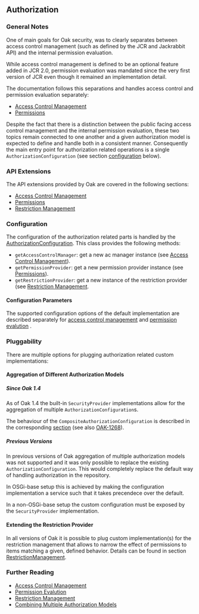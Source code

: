 <!--
   Licensed to the Apache Software Foundation (ASF) under one or more
   contributor license agreements.  See the NOTICE file distributed with
   this work for additional information regarding copyright ownership.
   The ASF licenses this file to You under the Apache License, Version 2.0
   (the "License"); you may not use this file except in compliance with
   the License.  You may obtain a copy of the License at

       http://www.apache.org/licenses/LICENSE-2.0

   Unless required by applicable law or agreed to in writing, software
   distributed under the License is distributed on an "AS IS" BASIS,
   WITHOUT WARRANTIES OR CONDITIONS OF ANY KIND, either express or implied.
   See the License for the specific language governing permissions and
   limitations under the License.
-->

Authorization
--------------------------------------------------------------------------------

### General Notes

One of main goals for Oak security, was to clearly separates between access control 
management (such as defined by the JCR and Jackrabbit API) and the internal
permission evaluation.
 
While access control management is defined to be an optional feature added in JCR 2.0,
permission evaluation was mandated since the very first version of JCR even though
it remained an implementation detail.

The documentation follows this separations and handles access control and permission
evaluation separately:

- [Access Control Management](accesscontrol.html)
- [Permissions](permission.html)

Despite the fact that there is a distinction between the public facing access
control management and the internal permission evaluation, these two topics remain
connected to one another and a given authorization model is expected to define and
handle both in a consistent manner. Consequently the main entry point for
authorization related operations is a single `AuthorizationConfiguration` (see 
section [configuration](#configuration) below).

<a name="api_extensions"></a>
### API Extensions

The API extensions provided by Oak are covered in the following sections:

- [Access Control Management](accesscontrol.html#api_extensions)
- [Permissions](permission.html#api_extensions)
- [Restriction Management](authorization/restriction.html#api_extensions)

<a name="configuration"></a>
### Configuration

The configuration of the authorization related parts is handled by the [AuthorizationConfiguration]. 
This class provides the following methods:

- `getAccessControlManager`: get a new ac manager instance (see [Access Control Management](accesscontrol.html)).
- `getPermissionProvider`: get a new permission provider instance (see [Permissions](permission.html)).
- `getRestrictionProvider`: get a new instance of the restriction provider (see [Restriction Management](authorization/restriction.html).

#### Configuration Parameters

The supported configuration options of the default implementation are described 
separately for [access control management](accesscontrol/default.html#configuration) 
and [permission evalution](permission/default.html#configuration) .

<a name="pluggability"></a>
### Pluggability

There are multiple options for plugging authorization related custom implementations:

#### Aggregation of Different Authorization Models

##### Since Oak 1.4

As of Oak 1.4 the built-in `SecurityProvider` implementations allow for the 
aggregation of multiple `AuthorizationConfiguration`s.

The behaviour of the `CompositeAuthorizationConfiguration` is described in
the corresponding [section](authorization/composite.html) (see also [OAK-1268]).

##### Previous Versions

In previous versions of Oak aggregation of multiple authorization models was
not supported and it was only possible to replace the existing `AuthorizationConfiguration`.
This would completely replace the default way of handling authorization in the repository.

In OSGi-base setup this is achieved by making the configuration implementation a service
such that it takes precendece over the default. 

In a non-OSGi-base setup the custom configuration must be exposed by the `SecurityProvider` implementation.

#### Extending the Restriction Provider

In all versions of Oak it is possible to plug custom implementation(s) for the
restriction management that allows to narrow the effect of permissions to
items matching a given, defined behavior. Details can be found in section 
[RestrictionManagement](authorization/restriction.html#pluggability).

<a name="further_reading"></a>
### Further Reading

- [Access Control Management](accesscontrol.html)
- [Permission Evalution](permission.html)
- [Restriction Management](authorization/restriction.html)
- [Combining Multiple Authorization Models](authorization/composite.html)

<!-- hidden references -->
[AuthorizationConfiguration]: /oak/docs/apidocs/org/apache/jackrabbit/oak/spi/security/authorization/AuthorizationConfiguration.html
[OAK-1268]: https://issues.apache.org/jira/browse/OAK-1268
